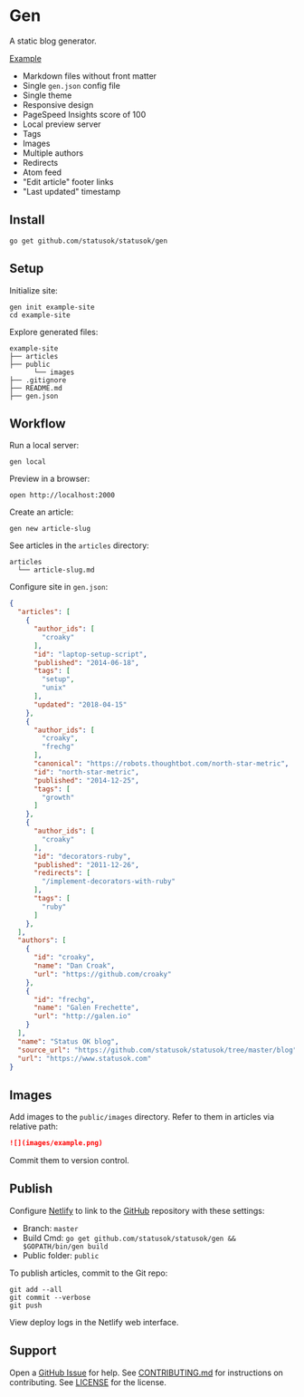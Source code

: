 # Gen

A static blog generator.

[Example](https://www.statusok.com)

* Markdown files without front matter
* Single `gen.json` config file
* Single theme
* Responsive design
* PageSpeed Insights score of 100
* Local preview server
* Tags
* Images
* Multiple authors
* Redirects
* Atom feed
* "Edit article" footer links
* "Last updated" timestamp

## Install

```
go get github.com/statusok/statusok/gen
```

## Setup

Initialize site:

```
gen init example-site
cd example-site
```

Explore generated files:

```
example-site
├── articles
├── public
      └── images
├── .gitignore
├── README.md
├── gen.json
```

## Workflow

Run a local server:

```
gen local
```

Preview in a browser:

```
open http://localhost:2000
```

Create an article:

```
gen new article-slug
```

See articles in the `articles` directory:

```
articles
  └── article-slug.md
```

Configure site in `gen.json`:

```json
{
  "articles": [
    {
      "author_ids": [
        "croaky"
      ],
      "id": "laptop-setup-script",
      "published": "2014-06-18",
      "tags": [
        "setup",
        "unix"
      ],
      "updated": "2018-04-15"
    },
    {
      "author_ids": [
        "croaky",
        "frechg"
      ],
      "canonical": "https://robots.thoughtbot.com/north-star-metric",
      "id": "north-star-metric",
      "published": "2014-12-25",
      "tags": [
        "growth"
      ]
    },
    {
      "author_ids": [
        "croaky"
      ],
      "id": "decorators-ruby",
      "published": "2011-12-26",
      "redirects": [
        "/implement-decorators-with-ruby"
      ],
      "tags": [
        "ruby"
      ]
    },
  ],
  "authors": [
    {
      "id": "croaky",
      "name": "Dan Croak",
      "url": "https://github.com/croaky"
    },
    {
      "id": "frechg",
      "name": "Galen Frechette",
      "url": "http://galen.io"
    }
  ],
  "name": "Status OK blog",
  "source_url": "https://github.com/statusok/statusok/tree/master/blog",
  "url": "https://www.statusok.com"
}
```

## Images

Add images to the `public/images` directory.
Refer to them in articles via relative path:

```md
![](images/example.png)
```

Commit them to version control.

## Publish

Configure [Netlify] to link to the [GitHub] repository with these settings:

[Netlify]: https://www.netlify.com
[GitHub]: https://github.com

* Branch: `master`
* Build Cmd: `go get github.com/statusok/statusok/gen && $GOPATH/bin/gen build`
* Public folder: `public`

To publish articles, commit to the Git repo:

```
git add --all
git commit --verbose
git push
```

View deploy logs in the Netlify web interface.

## Support

Open a [GitHub Issue][issues] for help.
See [CONTRIBUTING.md][contrib] for instructions on contributing.
See [LICENSE] for the license.

[issues]: https://github.com/statusok/statusok/issues
[contrib]: CONTRIBUTING.md
[LICENSE]: ../LICENSE
